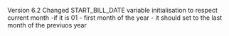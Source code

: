 Version 6.2
Changed START_BILL_DATE variable initialisation to respect current month -if it is 01 - first month of the year - it should set to the last month of the previuos year